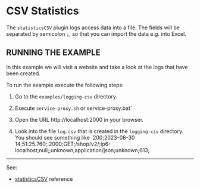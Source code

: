 # CSV Statistics 

The `statisticsCSV` plugin logs access data into a file. The fields will be separated by semicolon `;`, so that you can import the data e.g. into Excel.


## RUNNING THE EXAMPLE

In this example we will visit a website and take a look at the logs that have been created. 

To run the example execute the following steps:

1. Go to the `examples/logging-csv` directory.

2. Execute `service-proxy.sh` or service-proxy.bat`

3. Open the URL http://localhost:2000 in your browser. 

4. Look into the file `log.csv` that is created in the `logging-csv` directory. You should see something like `200;2023-08-30 14:51:25.760;:2000;GET;/shop/v2/;ip6-localhost;null;;unknown;application/json;unknown;613;

---
See:
- [statisticsCSV](https://membrane-soa.org/api-gateway-doc/current/configuration/reference/statisticsCSV.htm) reference